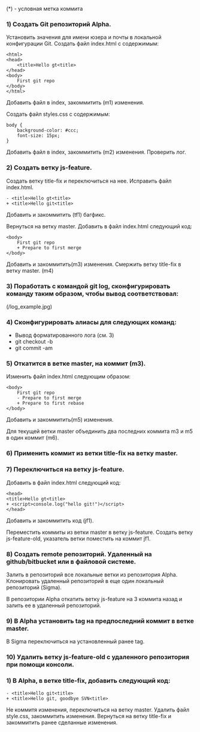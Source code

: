 (*) - условная метка коммита

### 1) Создать Git репозиторий Alpha. 
Установить значения для имени юзера и почты в локальной конфигурации Git.
Создать файл index.html с содержимым:
```
<html>
<head>
	<title>Hello gt<title>
</head>
<body>
	First git repo
</body>
</html>
```

Добавить файл в index, закоммитить (m1) изменения.

Создать файл styles.css с содержимым:
```
body {
	background-color: #ccc;
	font-size: 15px;
}
```

Добавить файл в index, закоммитить (m2) изменения.
Проверить лог.

### 2) Создать ветку js-feature. 
Создать ветку title-fix и переключиться на нее. 
Исправить файл index.html. 

```
- <title>Hello gt<title>
+ <title>Hello git<title>
```

Добавить и закоммитить (tf1) багфикс.


Вернуться на ветку master. Добавить в файл index.html следующий код:

```
<body>
	First git repo
	+ Prepare to first merge
</body>
```
Добавить и закоммитить(m3) изменения.
Смержить ветку title-fix в ветку master. (m4)

### 3) Поработать с командой git log, сконфигурировать команду таким образом, чтобы вывод соответствовал:
(/log_example.jpg)

### 4) Сконфигурировать алиасы для следующих команд:
* Вывод форматированного лога (см. 3)
* git checkout -b
* git commit -am

### 5) Откатится в ветке master, на коммит (m3). 
Изменить файл index.html следующим образом:
```
<body>
	First git repo
	- Prepare to first merge
	+ Prepare to first rebase
</body>
```
Добавить и закоммитить(m5) изменения.

Для текущей ветки master объединить два последних коммита m3 и m5 в один коммит (m6).

### 6) Применить коммит из ветки title-fix на ветку master. 

### 7) Переключиться на ветку js-feature. 
Добавить в файл index.html следующий код:
```
<head>
<title>Hello gt<title>
+ <script>console.log("hello git!")</script>
</head>
```

Добавить и закоммитить код (jf1).

Переместить коммиты из ветки master в ветку js-feature.
Создать ветку js-feature-old, указатель ветки поместить на коммит jf1. 

### 8) Создать remote репозиторий. Удаленный на github/bitbucket или в файловой системе. 
Залить в репозиторий все локальные ветки из репозитория Alpha.
Клонировать удаленный репозиторий в еще один локальный репозиторий (Sigma). 

В репозитории Alpha откатить ветку js-feature на 3 коммита назад и залить ее в удаленный репозиторий. 

### 9) В Alpha установить tag на предпоследний коммит в ветке master.
В Sigma переключиться на установленный ранее tag.

### 10) Удалить ветку js-feature-old с удаленного репозитория при помощи консоли.

### 1) В Alpha, в ветке title-fix, добавить следующий код:

```
- <title>Hello git<title>
+ <title>Hello git, goodbye SVN<title>
```

Не коммитя изменения, переключиться на ветку master. 
Удалить файл style.css, закоммитить изменения. 
Вернуться на ветку title-fix и закоммитить ранее сделанные изменения. 


